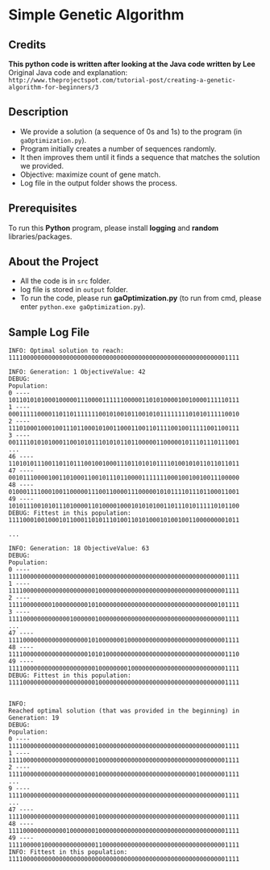 # Simple Genetic Algorithm


## Credits

**This python code is written after looking at the Java code written by Lee** 
Original Java code and explanation: `http://www.theprojectspot.com/tutorial-post/creating-a-genetic-algorithm-for-beginners/3`


## Description

-	We provide a solution (a sequence of 0s and 1s) to the program (in `gaOptimization.py`).
-	Program initially creates a number of sequences randomly.
-	It then improves them until it finds a sequence that matches the solution we provided.  
-	Objective: maximize count of gene match.
-	Log file in the output folder shows the process.



## Prerequisites

To run this **Python** program, please install **logging** and **random** libraries/packages.



## About the Project

-	All the code is in `src` folder. 
-	log file is stored in `output` folder. 
-	To run the code, please run **gaOptimization.py** (to run from cmd, please enter `python.exe gaOptimization.py`).



## Sample Log File

```shell
INFO: Optimal solution to reach: 1111000000000000000000000000000000000000000000000000000000001111

INFO: Generation: 1 ObjectiveValue: 42
DEBUG: 
Population:
0 ---- 1011010101000100000111000011111100000110101000010010000111110111
1 ---- 0001111100001101101111111001010010110010101111111101010111110010
2 ---- 1110100010001001110110001010011000110011011110010011111001100111
3 ---- 0011110101010001100101011101010110110000011000001011101110111001
...
46 ---- 1101010111001101101110010010001110110101011110100101011011011011
47 ---- 0010111000010011010001100101110110000111111100010010010011100000
48 ---- 0100011110001001100000111001100001110000010101111011101100011001
49 ---- 1010111001010111010000110100001000101010100110111010111110101100
DEBUG: Fittest in this population: 1111000100100010110001101011101001101010001010010011000000001011

...

INFO: Generation: 18 ObjectiveValue: 63
DEBUG: 
Population:
0 ---- 1111000000000000000000001000000000000000000000000000000000001111
1 ---- 1111000000000000000000001000000000000000000000000000000000001111
2 ---- 1111000000001000000000101000000000000000000000000000000000101111
3 ---- 1111000000000000010000001000000000000000000000000000000000001111
...
47 ---- 1111000000000000000000101000000010000000000000000000000000001111
48 ---- 1111000000000000000000101010000000000000000000000000000000001110
49 ---- 1111000000000000000000001000000001000000000000000000000000001111
DEBUG: Fittest in this population: 1111000000000000000000001000000000000000000000000000000000001111


INFO: 
Reached optimal solution (that was provided in the beginning) in Generation: 19
DEBUG: 
Population:
0 ---- 1111000000000000000000001000000000000000000000000000000000001111
1 ---- 1111000000000000000000001000000000000000000000000000000000001111
2 ---- 1111000000000000000000001000000000000000000000000000100000001111
...
9 ---- 1111000000000000000000000000000000000000000000000000000000001111
...
47 ---- 1111000000000000000000001000000000000000000000000000000000001111
48 ---- 1111000000000000100000001000000000000000000000000000000000001111
49 ---- 1111000001000000000000001100000000000000000000000000000000001111
INFO: Fittest in this population: 1111000000000000000000000000000000000000000000000000000000001111
```